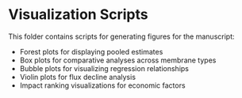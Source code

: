 # Visualization Scripts

This folder contains scripts for generating figures for the manuscript:
- Forest plots for displaying pooled estimates
- Box plots for comparative analyses across membrane types
- Bubble plots for visualizing regression relationships
- Violin plots for flux decline analysis
- Impact ranking visualizations for economic factors
